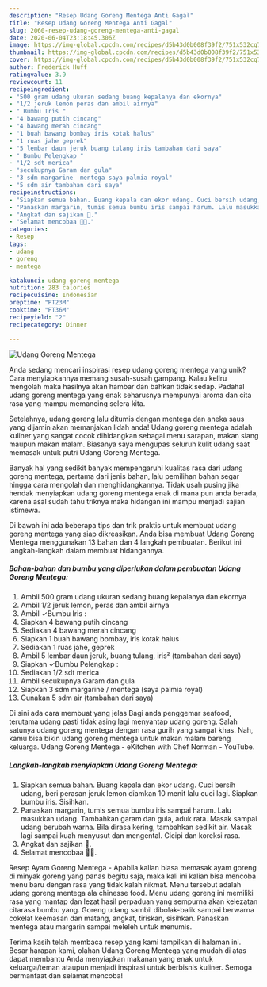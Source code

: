 ```yaml
---
description: "Resep Udang Goreng Mentega Anti Gagal"
title: "Resep Udang Goreng Mentega Anti Gagal"
slug: 2060-resep-udang-goreng-mentega-anti-gagal
date: 2020-06-04T23:18:45.306Z
image: https://img-global.cpcdn.com/recipes/d5b43d0b008f39f2/751x532cq70/udang-goreng-mentega-foto-resep-utama.jpg
thumbnail: https://img-global.cpcdn.com/recipes/d5b43d0b008f39f2/751x532cq70/udang-goreng-mentega-foto-resep-utama.jpg
cover: https://img-global.cpcdn.com/recipes/d5b43d0b008f39f2/751x532cq70/udang-goreng-mentega-foto-resep-utama.jpg
author: Frederick Huff
ratingvalue: 3.9
reviewcount: 11
recipeingredient:
- "500 gram udang ukuran sedang buang kepalanya dan ekornya"
- "1/2 jeruk lemon peras dan ambil airnya"
- " Bumbu Iris "
- "4 bawang putih cincang"
- "4 bawang merah cincang"
- "1 buah bawang bombay iris kotak halus"
- "1 ruas jahe geprek"
- "5 lembar daun jeruk buang tulang iris tambahan dari saya"
- " Bumbu Pelengkap "
- "1/2 sdt merica"
- "secukupnya Garam dan gula"
- "3 sdm margarine  mentega saya palmia royal"
- "5 sdm air tambahan dari saya"
recipeinstructions:
- "Siapkan semua bahan. Buang kepala dan ekor udang. Cuci bersih udang, beri perasan jeruk lemon diamkan 10 menit lalu cuci lagi. Siapkan bumbu iris. Sisihkan."
- "Panaskan margarin, tumis semua bumbu iris sampai harum. Lalu masukkan udang. Tambahkan garam dan gula, aduk rata. Masak sampai udang berubah warna. Bila dirasa kering, tambahkan sedikit air. Masak lagi sampai kuah menyusut dan mengental. Cicipi dan koreksi rasa."
- "Angkat dan sajikan 🤩."
- "Selamat mencobaa 🤗🥰."
categories:
- Resep
tags:
- udang
- goreng
- mentega

katakunci: udang goreng mentega 
nutrition: 283 calories
recipecuisine: Indonesian
preptime: "PT23M"
cooktime: "PT36M"
recipeyield: "2"
recipecategory: Dinner

---
```



![Udang Goreng Mentega](https://img-global.cpcdn.com/recipes/d5b43d0b008f39f2/751x532cq70/udang-goreng-mentega-foto-resep-utama.jpg)

Anda sedang mencari inspirasi resep udang goreng mentega yang unik? Cara menyiapkannya memang susah-susah gampang. Kalau keliru mengolah maka hasilnya akan hambar dan bahkan tidak sedap. Padahal udang goreng mentega yang enak seharusnya mempunyai aroma dan cita rasa yang mampu memancing selera kita.

Setelahnya, udang goreng lalu ditumis dengan mentega dan aneka saus yang dijamin akan memanjakan lidah anda! Udang goreng mentega adalah kuliner yang sangat cocok dihidangkan sebagai menu sarapan, makan siang maupun makan malam. Biasanya saya mengupas seluruh kulit udang saat memasak untuk putri Udang Goreng Mentega.

Banyak hal yang sedikit banyak mempengaruhi kualitas rasa dari udang goreng mentega, pertama dari jenis bahan, lalu pemilihan bahan segar hingga cara mengolah dan menghidangkannya. Tidak usah pusing jika hendak menyiapkan udang goreng mentega enak di mana pun anda berada, karena asal sudah tahu triknya maka hidangan ini mampu menjadi sajian istimewa.


Di bawah ini ada beberapa tips dan trik praktis untuk membuat udang goreng mentega yang siap dikreasikan. Anda bisa membuat Udang Goreng Mentega menggunakan 13 bahan dan 4 langkah pembuatan. Berikut ini langkah-langkah dalam membuat hidangannya.

<!--inarticleads1-->

##### Bahan-bahan dan bumbu yang diperlukan dalam pembuatan Udang Goreng Mentega:

1. Ambil 500 gram udang ukuran sedang buang kepalanya dan ekornya
1. Ambil 1/2 jeruk lemon, peras dan ambil airnya
1. Ambil  ✓Bumbu Iris :
1. Siapkan 4 bawang putih cincang
1. Sediakan 4 bawang merah cincang
1. Siapkan 1 buah bawang bombay, iris kotak halus
1. Sediakan 1 ruas jahe, geprek
1. Ambil 5 lembar daun jeruk, buang tulang, iris² (tambahan dari saya)
1. Siapkan  ✓Bumbu Pelengkap :
1. Sediakan 1/2 sdt merica
1. Ambil secukupnya Garam dan gula
1. Siapkan 3 sdm margarine / mentega (saya palmia royal)
1. Gunakan 5 sdm air (tambahan dari saya)


Di sini ada cara membuat yang jelas Bagi anda penggemar seafood, terutama udang pasti tidak asing lagi menyantap udang goreng. Salah satunya udang goreng mentega dengan rasa gurih yang sangat khas. Nah, kamu bisa bikin udang goreng mentega untuk makan malam bareng keluarga. Udang Goreng Mentega - eKitchen with Chef Norman - YouTube. 

<!--inarticleads2-->

##### Langkah-langkah menyiapkan Udang Goreng Mentega:

1. Siapkan semua bahan. Buang kepala dan ekor udang. Cuci bersih udang, beri perasan jeruk lemon diamkan 10 menit lalu cuci lagi. Siapkan bumbu iris. Sisihkan.
1. Panaskan margarin, tumis semua bumbu iris sampai harum. Lalu masukkan udang. Tambahkan garam dan gula, aduk rata. Masak sampai udang berubah warna. Bila dirasa kering, tambahkan sedikit air. Masak lagi sampai kuah menyusut dan mengental. Cicipi dan koreksi rasa.
1. Angkat dan sajikan 🤩.
1. Selamat mencobaa 🤗🥰.


Resep Ayam Goreng Mentega - Apabila kalian biasa memasak ayam goreng di minyak goreng yang panas begitu saja, maka kali ini kalian bisa mencoba menu baru dengan rasa yang tidak kalah nikmat. Menu tersebut adalah udang goreng mentega ala chinesse food. Menu udang goreng ini memiliki rasa yang mantap dan lezat hasil perpaduan yang sempurna akan kelezatan citarasa bumbu yang. Goreng udang sambil dibolak-balik sampai berwarna cokelat keemasan dan matang, angkat, tiriskan, sisihkan. Panaskan mentega atau margarin sampai meleleh untuk menumis. 

Terima kasih telah membaca resep yang kami tampilkan di halaman ini. Besar harapan kami, olahan Udang Goreng Mentega yang mudah di atas dapat membantu Anda menyiapkan makanan yang enak untuk keluarga/teman ataupun menjadi inspirasi untuk berbisnis kuliner. Semoga bermanfaat dan selamat mencoba!
